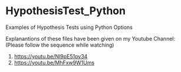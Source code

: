 # HypothesisTest_Python
Examples of Hypothesis Tests using Python Options

Explanantions of these files have been given on my Youtube Channel: (Please follow the sequence while watching)
1. https://youtu.be/NI9pE51pv34
2. https://youtu.be/MhFxw9W1Ums
